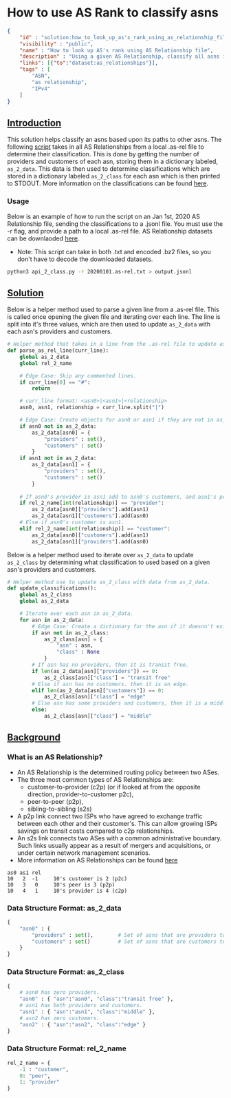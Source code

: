 # How to use AS Rank to classify asns

~~~json
{
    "id" : "solution:how_to_look_up_as's_rank_using_as_relationship_file",
    "visibility" : "public",
    "name" : "How to look up AS's rank using AS Relationship file",
    "description" : "Using a given AS Relationship, classify all asns into three catagories: tansit free, middle, edge",
    "links": [{"to":"dataset:as_relationships"}],
    "tags" : [
        "ASN",
        "as relationship",
        "IPv4"
    ]
}
~~~

## **<ins>Introduction</ins>**

This solution helps classify an asns based upon its paths to other asns. The following [script](rel_2_class.py) takes in all AS Relationships from a local .as-rel file to determine their classification. This is done by getting the number of providers and customers of each asn, storing them in a dictionary labeled, ```as_2_data```. This data is then used to determine classifications which are stored in a dictionary labeled ```as_2_class``` for each asn which is then printed to STDOUT. More information on the classifications can be found [here](###Data-Structure-Format:-as_2_class). 

### Usage

Below is an example of how to run the script on an Jan 1st, 2020 AS Relationship file, sending the classifications to a .jsonl file. You must use the -r flag, and provide a path to a local .as-rel file. AS Relationship datasets can be downlaoded [here](http://data.caida.org/datasets/as-relationships/serial-1/).
- Note: This script can take in both .txt and encoded .bz2 files, so you don't have to decode the downloaded datasets.

```bash
python3 api_2_class.py -r 20200101.as-rel.txt > output.jsonl
```

## **<ins>Solution</ins>**

Below is a helper method used to parse a given line from a .as-rel file. This is called once opening the given file and iterating over each line. The line is split into it's three values, which are then used to update ```as_2_data``` with each asn's providers and customers.

~~~Python
# Helper method that takes in a line from the .as-rel file to update as_2_data.
def parse_as_rel_line(curr_line):
    global as_2_data
    global rel_2_name

    # Edge Case: Skip any commented lines.
    if curr_line[0] == "#":
        return

    # curr_line format: <asn0>|<asn1>|<relationship>
    asn0, asn1, relationship = curr_line.split("|")

    # Edge Case: Create objects for asn0 or asn1 if they are not in as_2_data.
    if asn0 not in as_2_data:
        as_2_data[asn0] = {
            "providers" : set(),
            "customers" : set()
        }
    if asn1 not in as_2_data:
        as_2_data[asn1] = {
            "providers" : set(),
            "customers" : set()
        }
    
    # If asn0's provider is asn1 add to asn0's customers, and asn1's providers.
    if rel_2_name[int(relationship)] == "provider":
        as_2_data[asn0]["providers"].add(asn1)
        as_2_data[asn1]["customers"].add(asn0)
    # Else if asn0's customer is asn1.
    elif rel_2_name[int(relationship)] == "customer":
        as_2_data[asn0]["customers"].add(asn1)
        as_2_data[asn1]["providers"].add(asn0)
~~~

Below is a helper method used to iterate over ```as_2_data``` to update ```as_2_class``` by determining what classification to used based on a given asn's providers and customers.

~~~Python
# Helper method use to update as_2_class with data from as_2_data.
def update_classifications():
    global as_2_class
    global as_2_data

    # Iterate over each asn in as_2_data.
    for asn in as_2_data:
        # Edge Case: Create a dictionary for the asn if it doesnn't exist.
        if asn not in as_2_class:
            as_2_class[asn] = {
                "asn" : asn,
                "class" : None
            }
        # If asn has no providers, then it is transit free.
        if len(as_2_data[asn]["providers"]) == 0:
            as_2_class[asn]["class"] = "transit free" 
        # Else if asn has no customers. then it is an edge.
        elif len(as_2_data[asn]["customers"]) == 0:
            as_2_class[asn]["class"] = "edge"
        # Else asn has some providers and customers, then it is a middle.
        else:
            as_2_class[asn]["class"] = "middle"
~~~

## **<ins>Background</ins>**

### What is an AS Relationship?
- An AS Relationship is the determined routing policy between two ASes.
- The three most common types of AS Relationships are:
  - customer-to-provider (c2p) (or if looked at from the opposite direction,  provider-to-customer p2c),
  - peer-to-peer (p2p),
  - sibling-to-sibling (s2s)
- A p2p link connect two ISPs who have agreed to exchange traffic between each other and their customer's. This can allow growing ISPs savings on transit costs compared to c2p relationships.
- An s2s link connects two ASes with a common administrative boundary. Such links usually appear as a result of mergers and acquisitions, or under certain network management scenarios.
- More information on AS Relationships can be found [here](https://www.caida.org/data/as-relationships/)

~~~text
as0 as1 rel
10   2  -1     10's customer is 2 (p2c)
10   3   0     10's peer is 3 (p2p)
10   4   1     10's provider is 4 (c2p)
~~~

### Data Structure Format: as_2_data

~~~Python
{
    "asn0" : {
        "providers" : set(),        # Set of asns that are providers to asn0.
        "customers" : set()         # Set of asns that are customers to asn0.
    }
}
~~~

### Data Structure Format: as_2_class

~~~Python
{
    # asn0 has zero providers.
    "asn0" : { "asn":"asn0", "class":"transit free" },
    # asn1 has both providers and customers.
    "asn1" : { "asn":"asn1", "class":"middle" },
    # asn2 has zero customers.
    "asn2" : { "asn":"asn2", "class":"edge" }
}
~~~

### Data Structure Format: rel_2_name

~~~Python
rel_2_name = {
    -1 : "customer",
    0: "peer",
    1: "provider"
}
~~~